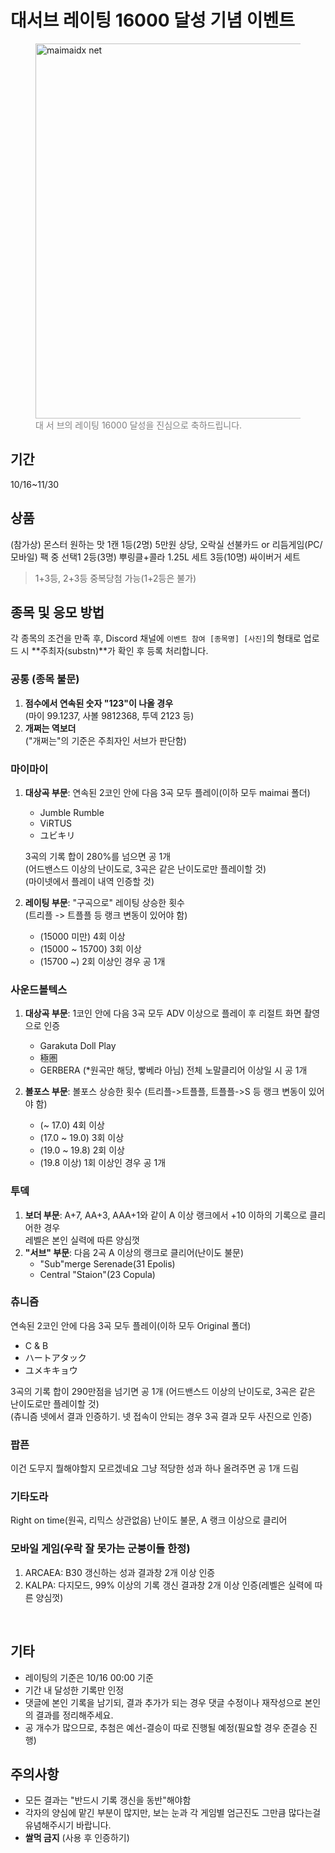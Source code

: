 # 대서브 레이팅 16000 달성 기념 이벤트

<figure>
  <img width="600" src="https://github.com/user-attachments/assets/509dac29-6694-4930-bd8b-d62f297d9450" alt="maimaidx net" />
  <br />
  <figcaption style="color: gray;">대 서 브의 레이팅 16000 달성을 진심으로 축하드립니다.</figcaption>
</figure>

## 기간
10/16~11/30

## 상품
(참가상) 몬스터 원하는 맛 1캔
1등(2명) 5만원 상당, 오락실 선불카드 or 리듬게임(PC/모바일) 팩 중 선택1
2등(3명) 뿌링클+콜라 1.25L 세트
3등(10명) 싸이버거 세트

> 1+3등, 2+3등 중복당첨 가능(1+2등은 불가)

## 종목 및 응모 방법
각 종목의 조건을 만족 후, Discord 채널에 `이벤트 참여 [종목명] [사진]`의 형태로 업로드 시 **주최자(substn)**가 확인 후 등록 처리합니다.

### 공통 (종목 불문)
1. **점수에서 연속된 숫자 "123"이 나올 경우**<br />
  (마이 99.1237, 사볼 9812368, 투덱 2123 등)
2. **개쩌는 역보더**<br />
   ("개쩌는"의 기준은 주최자인 서브가 판단함)

### 마이마이
1. **대상곡 부문**: 연속된 2코인 안에 다음 3곡 모두 플레이(이하 모두 maimai 폴더)
    - Jumble Rumble
    - ViRTUS
    - ユビキリ
  
    3곡의 기록 합이 280%를 넘으면 공 1개<br />
    (어드밴스드 이상의 난이도로, 3곡은 같은 난이도로만 플레이할 것)<br />
    (마이넷에서 플레이 내역 인증할 것)

2. **레이팅 부문**: "구곡으로" 레이팅 상승한 횟수<br />
  (트리플 -> 트플플 등 랭크 변동이 있어야 함)
    - (15000 미만) 4회 이상
    - (15000 ~ 15700) 3회 이상
    - (15700 ~) 2회 이상인 경우 공 1개

### 사운드볼텍스
1. **대상곡 부문**: 1코인 안에 다음 3곡 모두 ADV 이상으로 플레이 후 리절트 화면 촬영으로 인증
    - Garakuta Doll Play
    - 極圏
    - GERBERA (*원곡만 해당, 빻베라 아님)
  전체 노말클리어 이상일 시 공 1개

2. **볼포스 부문**: 볼포스 상승한 횟수 (트리플->트플플, 트플플->S 등 랭크 변동이 있어야 함)
    - (~ 17.0) 4회 이상
    - (17.0 ~ 19.0) 3회 이상
    - (19.0 ~ 19.8) 2회 이상
    - (19.8 이상) 1회 이상인 경우 공 1개

### 투덱
1. **보더 부문**:  A+7, AA+3, AAA+1와 같이 A 이상 랭크에서 +10 이하의 기록으로 클리어한 경우<br />
  레벨은 본인 실력에 따른 양심껏
2. **"서브" 부문**: 다음 2곡 A 이상의 랭크로 클리어(난이도 불문)
    - "Sub"merge Serenade(31 Epolis)
    - Central "Staion"(23 Copula)

### 츄니즘
연속된 2코인 안에 다음 3곡 모두 플레이(이하 모두 Original 폴더)
- C & B
- ハートアタック
- ユメキキョウ

3곡의 기록 합이 290만점을 넘기면 공 1개
(어드밴스드 이상의 난이도로, 3곡은 같은 난이도로만 플레이할 것)<br />
(츄니즘 넷에서 결과 인증하기. 넷 접속이 안되는 경우 3곡 결과 모두 사진으로 인증)<br />

### 팝픈
이건 도무지 뭘해야할지 모르겠네요 그냥 적당한 성과 하나 올려주면 공 1개 드림
<br />

### 기타도라
Right on time(원곡, 리믹스 상관없음)
난이도 불문, A 랭크 이상으로 클리어
<br />

### 모바일 게임(우락 잘 못가는 군붕이들 한정)
1. ARCAEA: B30 갱신하는 성과 결과창 2개 이상 인증
2. KALPA: 다지모드, 99% 이상의 기록 갱신 결과창 2개 이상 인증(레벨은 실력에 따른 양심껏)
<br />

## 기타
- 레이팅의 기준은 10/16 00:00 기준
- 기간 내 달성한 기록만 인정
- 댓글에 본인 기록을 남기되, 결과 추가가 되는 경우 댓글 수정이나 재작성으로 본인의 결과를 정리해주세요.
- 공 개수가 많으므로, 추첨은 예선-결승이 따로 진행될 예정(필요할 경우 준결승 진행)

## 주의사항
- 모든 결과는 "반드시 기록 갱신을 동반"해야함
- 각자의 양심에 맡긴 부분이 많지만, 보는 눈과 각 게임별 엄근진도 그만큼 많다는걸 유념해주시기 바랍니다.
- **쌀먹 금지** (사용 후 인증하기)
